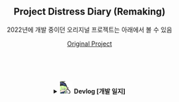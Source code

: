 <div align = "center">

#

## Project Distress Diary (Remaking)


2022년에 개발 중이던 오리지널 프로젝트는 아래에서 볼 수 있음

<a href = "https://github.com/ABER1047/Distress_diary_multiplayer"> Original Project </a>

</br></br>


##

<details> <summary> <b> <img width = "28px" src = "https://github.com/ABER1047/ABER1047/blob/main/imgs/icon_1.gif"></img>  Devlog [개발 일지] </b> </summary>

  
  ### ✔️2024-01-22


#### Remaking randomized map algorithm
#### 랜덤 맵 생성 알고리즘 리메이크

|Old</br>기존|New</br>리메이크|
|---|---|
|<img src = "imgs/old random map algorithm.gif">|<img src = "imgs/distress diary remake random map algorithm.gif">|


기존엔 한쪽 방향으로만 뻗어나가는 형태를 띄고 있는 문제가 있어

완전히 새롭게 알고리즘을 구성했음

리메이크된게 최적화할려고 맵 배열 사이즈에 제한을 걸어뒀는데

이것때문에 아주 가끔 맵 생성 시간이 오래걸리는 단점이 있음 (길면 1~2초 차이)



##




  
  ### ✔️2024-01-26


#### Online Multiplayer basic foundation code made (Tickrate, Player movement...)
#### 온라인 플레이 기초 토대 코드 작성 (틱레이트, 플레이어 이동...)

|Tickrate Testing</br>틱레이트 테스트|
|---|
|<img src = "imgs/multiplayer test.gif">|


##




  ### ✔️2024-01-30


#### Multi-cell inventory system added
#### 멀티셀 인벤토리 시스템 추가

|Multi-cell inventory testing</br>멀티셀 인벤토리 테스트|
|---|
|<img src = "imgs/inventory_system.gif">|



##



  
  ### ✔️2024-02-09 ~ 2024-02-18


#### New inventory system(Rotating/Stacking/Various size of items...etc) And lootable objects added

#### 새로운 인벤토리 관련 시스템(아이템 회전/겹치기/여러 크기의 아이템 등등...) 및 루팅 가능한 오브젝트들 추가

||
|---|
|<img src = "imgs/multicell stacking rotating.gif">|



##




  ### ✔️2024-03-27 ~ 2024-03-28


#### searching system of unsearched items added

#### 미발견 아이템 서칭 시스템 추가

||
|---|
|<img src = "imgs/searching_system.gif">|


##






### ✔️2024-03-xx ~ 2024-09-03


#### Dungeon/Battle System added

#### 던전 및 전투 시스템 추가

던전 구조 및 몬스터, 아이템, 인벤토리, 오브젝트 등등 여러가지를 추가하면서 기존 코드 일부를 최적화 작업을 하거나, 리메이크 함

이외에도 여러 새로운 애니메이션들이나, 이펙트들이 다수 추가됨

|||
|---|---|
|<img src = "imgs/dungeon fight1.gif">|<img src = "imgs/dungeon fight2.gif">|

</details>

##

</div>
